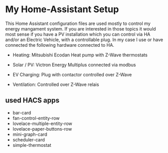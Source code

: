 My Home-Assistant Setup
=======================

This Home Assistant configuration files are used mostly to control my energy mangament system.
If you are interested in those topics it would most sense if you have a PV installation which you can control via HA and/or
an Electric Vehicle, with a controllable plug. 
In my case I use or have connected the following hardware connected to HA.

- Heating: Mitsubishi Ecodan Heat pump with Z-Wave thermostats

- Solar / PV: Victron Energy Multiplus connected via modbus
- EV Charging: Plug with contactor controlled over Z-Wave
- Ventilation: Controlled over Z-Wave relais

## used HACS apps
- bar-card
- fan-control-entity-row
- lovelace-multiple-entity-row
- lovelace-paper-buttons-row
- mini-graph-card
- scheduler-card
- simple-thermostat
